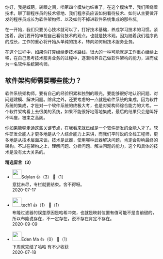 你好，我是臧萌。转眼之间，咱第四个模块也结束了。在这个模块里，我们围绕着技术，聊了聊程序员的技术领地、我们程序员应该如何看待技术、如何从主要做开发的程序员成长为软件架构师、以及如何不掉进软件系统集成的那些坑。

在一开始，我们只要关心技术就可以了，打好技术基础，养成学习技术的习惯。紧接着，我们要开始审视自己看待技术的观点，也就是技术观。因为随着我们程序员的成长，工作的重心将开始从单纯的技术，转向如何用技术服务业务。

在这个过程中，如果你打算继续走技术路线，很大的一种可能就是工作重心继续上移，在自己思考技术服务业务的过程中，逐渐培养自己做软件架构的能力，进而成为一名软件系统架构师。

## 软件架构师需要哪些能力？

软件系统架构师，要有自己的经验积累和独到的眼光，要能够很好地认识问题、对问题建模、解决问题。除此之外，还要考虑的一点就是软件系统的集成。因为软件系统的集成，才是对一个软件系统的终极大考，也是对架构师综合能力的大考。一个软件架构看上去很美的系统，如果不能很好地落地集成，最后的结果只会是叫好不叫座，被束之高阁。

你如果能够走通这些关键节点，在我看来就已经是一个软件研发的全能人才了。软件研发全能人才更多地是从个人综合能力上来讲，而我们平时说的全栈工程师，更多地是从技术层面来谈。技术是武器，使用哪种武器解决问题，肯定会影响最终的架构。不过在架构之上，理解问题、分析问题、解决问题的能力，这个和具体的技术是没有太大关系的。
<div><strong>精选留言（3）</strong></div><ul>
<li><img src="https://static001.geekbang.org/account/avatar/00/0f/63/77/423345ab.jpg" width="30px"><span>Sdylan</span> 👍（3） 💬（1）<div>意犹未尽，专栏就要结束。舍不得呀。</div>2020-07-17</li><br/><li><img src="https://static001.geekbang.org/account/avatar/00/19/53/ee/bad231da.jpg" width="30px"><span>tech1</span> 👍（1） 💬（1）<div>布隆过滤器的误差原因是哈希冲突，也就是映射位置有值可能不是当前键的，所以布隆说存在，不一定存在，说不存在肯定不存在。</div>2020-09-09</li><br/><li><img src="https://static001.geekbang.org/account/avatar/00/16/3d/00/7daa7403.jpg" width="30px"><span>Eden Ma</span> 👍（0） 💬（1）<div>下周就完结了哈哈 有不少收获 </div>2020-07-18</li><br/>
</ul>